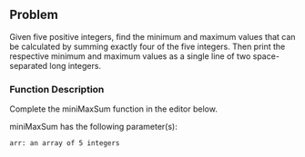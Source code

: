 ## Problem
Given five positive integers, find the minimum and maximum values that can be calculated by summing exactly four of the five integers. Then print the respective minimum and maximum values as a single line of two space-separated long integers. 

### Function Description
Complete the miniMaxSum function in the editor below.

miniMaxSum has the following parameter(s):

    arr: an array of 5 integers 
